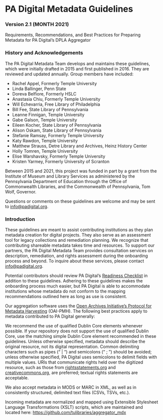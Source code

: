# PA Digital Metadata Guidelines    
### Version 2.1 (MONTH 2021)
Requirements, Recommendations, and Best Practices for Preparing Metadata for PA Digital’s DPLA Aggregator

### History and Acknowledgements

The PA Digital Metadata Team develops and maintains these guidelines, which were initially drafted in 2015 and first published in 2016. They are reviewed and updated annually. Group members have included:

- Rachel Appel, Formerly Temple University
- Linda Ballinger, Penn State
- Doreva Belfiore, Formerly HSLC
- Anastasia Chiu, Formerly Temple University
- Will Echevarria, Free Library of Philadelphia
- Bill Fee, State Library of Pennsylvania
- Leanne Finnigan, Temple University
- Gabe Galson, Temple University
- Eileen Kocher, State Library of Pennsylvania
- Alison Oskam, State Library of Pennsylvania
- Stefanie Ramsay, Formerly Temple University
- Katy Rawdon, Temple University
- Matthew Strauss, Detre Library and Archives, Heinz History Center
- Holly Tomren, Temple University
- Elise Warshavsky, Formerly Temple University
- Kristen Yarmey, Formerly University of Scranton

Between 2015 and 2021, this project was funded in part by a grant from the Institute of Museum and Library Services as administered by the Pennsylvania Department of Education through the Office of Commonwealth Libraries, and the Commonwealth of Pennsylvania, Tom Wolf, Governor.

Questions or comments on these guidelines are welcome and may be sent to [info@padigital.org](mailto:info@padigital.org).

### Introduction

These guidelines are meant to assist contributing institutions as they plan metadata creation for digital projects. They also serve as an assessment tool for legacy collections and remediation planning. We recognize that contributing shareable metadata takes time and resources. To support our partners, the PA Digital Metadata Team provides consultation services on description, remediation, and rights assessment during the onboarding process and beyond. To inquire about these services, please contact [info@padigital.org](mailto:info@padigital.org).

Potential contributors should review PA Digital’s [Readiness Checklist](https://padigital.org/pa-digital-readiness/) in addition to these guidelines. Adhering to these guidelines makes the onboarding process much easier, but PA Digital is able to accommodate institutions whose metadata do not conform to the mapping recommendations outlined here as long as use is consistent.

Our aggregation software uses the [Open Archives Initiative’s Protocol for Metadata Harvesting](https://www.openarchives.org/OAI/openarchivesprotocol.html) (OAI-PMH). The following best practices apply to metadata contributed to PA Digital generally:

We recommend the use of qualified Dublin Core elements whenever possible. If your repository does not support the use of qualified Dublin Core, use the matching simple Dublin Core element recommended in these guidelines.
Unless otherwise specified, metadata should describe the original resource, not its digital representation.
Common delimiting characters such as pipes (“ | “) and semicolons (“ ; ”) should be avoided; unless otherwise specified, PA Digital uses semicolons to delimit fields with multiple values.
URIs that communicate rights held over the digitized resource, such as those from [rightsstatements.org](rightsstatements.org) and [creativecommons.org](creativecommons.org), are preferred; textual rights statements are acceptable.

We also accept metadata in MODS or MARC in XML, as well as in consistently structured, delimited text files (CSVs, TSVs, etc.).

Incoming metadata are normalized and mapped using Extensible Stylesheet Language Transformations (XSLT) scripts, which are maintained and located here: https://github.com/tulibraries/aggregator_mdx
